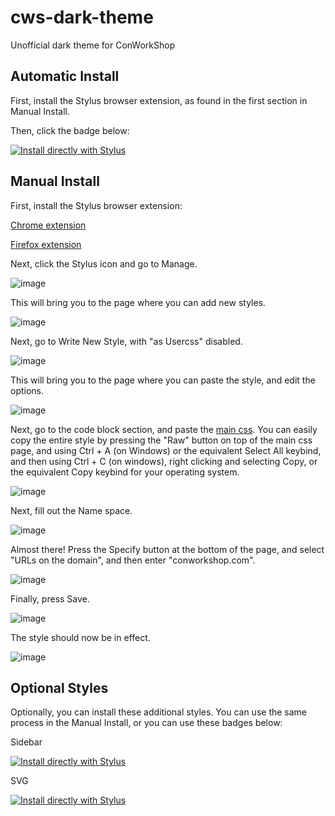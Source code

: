 # cws-dark-theme
Unofficial dark theme for ConWorkShop
## Automatic Install
First, install the Stylus browser extension, as found in the first section in Manual Install.

Then, click the badge below:

[![Install directly with Stylus](https://img.shields.io/badge/Install%20directly%20with-Stylus-00adad.svg)](https://raw.githubusercontent.com/enae64/cws-dark-theme/master/style.user.css)

## Manual Install
First, install the Stylus browser extension:

[Chrome extension](https://chrome.google.com/webstore/detail/stylus/clngdbkpkpeebahjckkjfobafhncgmne/)

[Firefox extension](https://addons.mozilla.org/en-US/firefox/addon/styl-us/)

Next, click the Stylus icon and go to Manage.

![image](https://i.imgur.com/igIJKCv.png)

This will bring you to the page where you can add new styles.

![image](https://i.imgur.com/RhO56AE.png)

Next, go to Write New Style, with "as Usercss" disabled.

![image](https://i.imgur.com/53nwfnr.png)

This will bring you to the page where you can paste the style, and edit the options.

![image](https://i.imgur.com/QP3hkOx.png)

Next, go to the code block section, and paste the [main css](https://github.com/enae64/cws-dark-theme/blob/master/style.css). You can easily copy the entire style by pressing the "Raw" button on top of the main css page, and using Ctrl + A (on Windows) or the equivalent Select All keybind, and then using Ctrl + C (on windows), right clicking and selecting Copy, or the equivalent Copy keybind for your operating system. 

![image](https://i.imgur.com/curARkb.png)

Next, fill out the Name space.

![image](https://i.imgur.com/0cuvqeo.png)

Almost there! Press the Specify button at the bottom of the page, and select "URLs on the domain", and then enter "conworkshop.com".

![image](https://i.imgur.com/fIDBEhA.png)

Finally, press Save.

![image](https://i.imgur.com/AjfZFtc.png)

The style should now be in effect.

![image](https://i.imgur.com/1jQV2fG.png)

## Optional Styles
Optionally, you can install these additional styles. You can use the same process in the Manual Install, or you can use these badges below:

Sidebar

[![Install directly with Stylus](https://img.shields.io/badge/Install%20directly%20with-Stylus-00adad.svg)](https://raw.githubusercontent.com/enae64/cws-dark-theme/master/sidebar.user.css)

SVG

[![Install directly with Stylus](https://img.shields.io/badge/Install%20directly%20with-Stylus-00adad.svg)](https://raw.githubusercontent.com/enae64/cws-dark-theme/master/svg-map.user.css)
